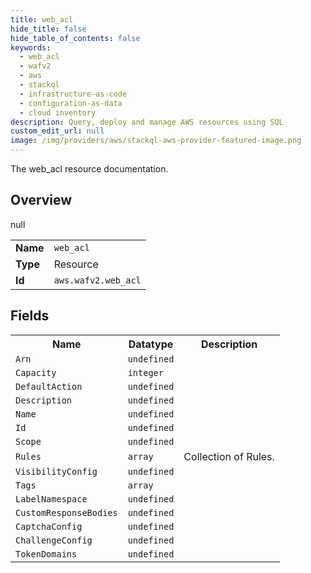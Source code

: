 ```yaml
---
title: web_acl
hide_title: false
hide_table_of_contents: false
keywords:
  - web_acl
  - wafv2
  - aws
  - stackql
  - infrastructure-as-code
  - configuration-as-data
  - cloud inventory
description: Query, deploy and manage AWS resources using SQL
custom_edit_url: null
image: /img/providers/aws/stackql-aws-provider-featured-image.png
---
```

The web_acl resource documentation.

## Overview
<table><tbody>
<tr><td><b>Name</b></td><td><code>web_acl</code></td></tr>
<tr><td><b>Type</b></td><td>Resource</td></tr>
null
<tr><td><b>Id</b></td><td><code>aws.wafv2.web_acl</code></td></tr>
</tbody></table>

## Fields
<table><tbody>
<tr><th>Name</th><th>Datatype</th><th>Description</th></tr>
<tr><td><code>Arn</code></td><td><code>undefined</code></td><td></td></tr><tr><td><code>Capacity</code></td><td><code>integer</code></td><td></td></tr><tr><td><code>DefaultAction</code></td><td><code>undefined</code></td><td></td></tr><tr><td><code>Description</code></td><td><code>undefined</code></td><td></td></tr><tr><td><code>Name</code></td><td><code>undefined</code></td><td></td></tr><tr><td><code>Id</code></td><td><code>undefined</code></td><td></td></tr><tr><td><code>Scope</code></td><td><code>undefined</code></td><td></td></tr><tr><td><code>Rules</code></td><td><code>array</code></td><td>Collection of Rules.</td></tr><tr><td><code>VisibilityConfig</code></td><td><code>undefined</code></td><td></td></tr><tr><td><code>Tags</code></td><td><code>array</code></td><td></td></tr><tr><td><code>LabelNamespace</code></td><td><code>undefined</code></td><td></td></tr><tr><td><code>CustomResponseBodies</code></td><td><code>undefined</code></td><td></td></tr><tr><td><code>CaptchaConfig</code></td><td><code>undefined</code></td><td></td></tr><tr><td><code>ChallengeConfig</code></td><td><code>undefined</code></td><td></td></tr><tr><td><code>TokenDomains</code></td><td><code>undefined</code></td><td></td></tr>
</tbody></table>
